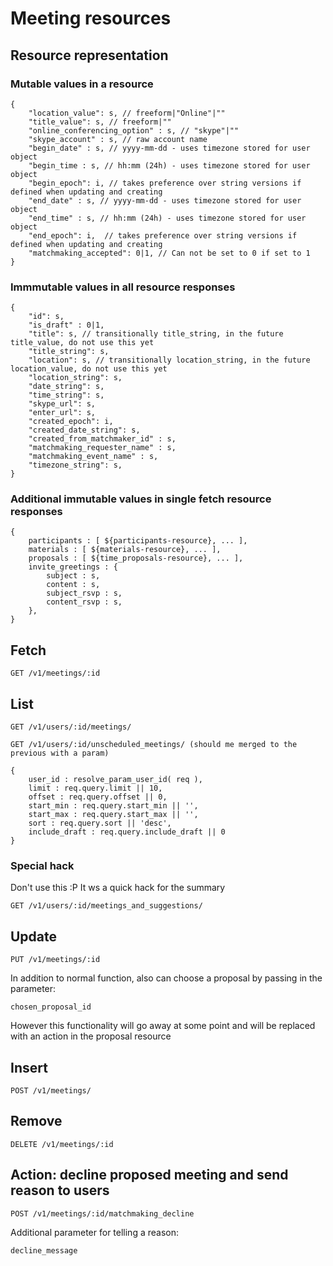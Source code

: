 # Meeting resources 

## Resource representation

### Mutable values in a resource

    {
        "location_value": s, // freeform|"Online"|""
        "title_value": s, // freeform|""
        "online_conferencing_option" : s, // "skype"|""
        "skype_account" : s, // raw account name
        "begin_date" : s, // yyyy-mm-dd - uses timezone stored for user object
        "begin_time : s, // hh:mm (24h) - uses timezone stored for user object
        "begin_epoch": i, // takes preference over string versions if defined when updating and creating
        "end_date" : s, // yyyy-mm-dd - uses timezone stored for user object
        "end_time" : s, // hh:mm (24h) - uses timezone stored for user object
        "end_epoch": i,  // takes preference over string versions if defined when updating and creating
        "matchmaking_accepted": 0|1, // Can not be set to 0 if set to 1
    }

### Immmutable values in all resource responses

    {
        "id": s,
        "is_draft" : 0|1,
        "title": s, // transitionally title_string, in the future title_value, do not use this yet
        "title_string": s,
        "location": s, // transitionally location_string, in the future location_value, do not use this yet
        "location_string": s,
        "date_string": s,
        "time_string": s,
        "skype_url": s,
        "enter_url": s,
        "created_epoch": i,
        "created_date_string": s,
        "created_from_matchmaker_id" : s,
        "matchmaking_requester_name" : s,
        "matchmaking_event_name" : s,
        "timezone_string": s,
    }

### Additional immutable values in single fetch resource responses

    {
        participants : [ ${participants-resource}, ... ],
        materials : [ ${materials-resource}, ... ],
        proposals : [ ${time_proposals-resource}, ... ], 
        invite_greetings : {
            subject : s,
            content : s,
            subject_rsvp : s,
            content_rsvp : s,
        },
    }

## Fetch

    GET /v1/meetings/:id

## List

    GET /v1/users/:id/meetings/

    GET /v1/users/:id/unscheduled_meetings/ (should me merged to the previous with a param)
    
    {
        user_id : resolve_param_user_id( req ),
        limit : req.query.limit || 10,
        offset : req.query.offset || 0,
        start_min : req.query.start_min || '',
        start_max : req.query.start_max || '',
        sort : req.query.sort || 'desc',
        include_draft : req.query.include_draft || 0
    }

### Special hack

Don't use this :P It ws a quick hack for the summary

    GET /v1/users/:id/meetings_and_suggestions/

## Update

    PUT /v1/meetings/:id

In addition to normal function, also can choose a proposal by passing in the parameter:

    chosen_proposal_id

However this functionality will go away at some point and will be replaced with an action in the proposal resource

## Insert

    POST /v1/meetings/

## Remove

    DELETE /v1/meetings/:id

## Action: decline proposed meeting and send reason to users

    POST /v1/meetings/:id/matchmaking_decline

Additional parameter for telling a reason:

    decline_message

